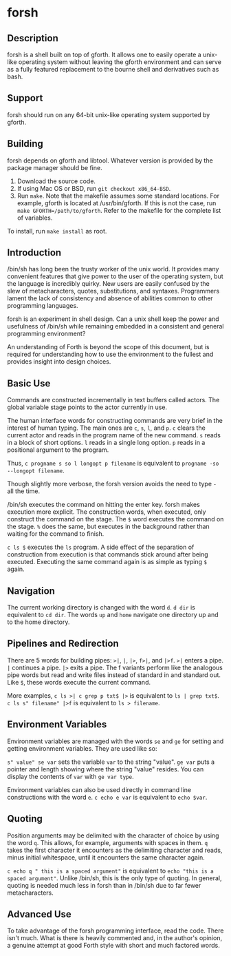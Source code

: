 # forsh

## Description

forsh is a shell built on top of gforth. It allows one to easily operate a unix-like operating system without leaving the gforth environment and can serve as a fully featured replacement to the bourne shell and derivatives such as bash.

## Support

forsh should run on any 64-bit unix-like operating system supported by gforth.

## Building

forsh depends on gforth and libtool. Whatever version is provided by the package manager should be fine.

1. Download the source code.
1. If using Mac OS or BSD, run `git checkout x86_64-BSD`.
1. Run `make`. Note that the makefile assumes some standard locations. For example, gforth is located at /usr/bin/gforth. If this is not the case, run `make GFORTH=/path/to/gforth`. Refer to the makefile for the complete list of variables.

To install, run `make install` as root.

## Introduction

/bin/sh has long been the trusty worker of the unix world. It provides many convenient features that give power to the user of the operating system, but the language is incredibly quirky. New users are easily confused by the slew of metacharacters, quotes, substitutions, and syntaxes. Programmers lament the lack of consistency and absence of abilities common to other programming languages.

forsh is an experiment in shell design. Can a unix shell keep the power and usefulness of /bin/sh while remaining embedded in a consistent and general programming environment?

An understanding of Forth is beyond the scope of this document, but is required for understanding how to use the environment to the fullest and provides insight into design choices.

## Basic Use

Commands are constructed incrementally in text buffers called actors. The global variable stage points to the actor currently in use.

The human interface words for constructing commands are very brief in the interest of human typing. The main ones are `c`, `s`, `l`, and `p`. `c` clears the current actor and reads in the program name of the new command. `s` reads in a block of short options. `l` reads in a single long option. `p` reads in a positional argument to the program.

Thus, `c progname s so l longopt p filename` is equivalent to `progname -so --longopt filename`.

Though slightly more verbose, the forsh version avoids the need to type `-` all the time.

/bin/sh executes the command on hitting the enter key. forsh makes execution more explicit. The construction words, when executed, only construct the command on the stage. The `$` word executes the command on the stage. `%` does the same, but executes in the background rather than waiting for the command to finish.

`c ls $` executes the `ls` program. A side effect of the separation of construction from execution is that commands stick around after being executed. Executing the same command again is as simple as typing `$` again.

## Navigation

The current working directory is changed with the word `d`. `d dir` is equivalent to `cd dir`. The words `up` and `home` navigate one directory up and to the home directory.

## Pipelines and Redirection

There are 5 words for building pipes: `>|`, `|`, `|>`, `f>|`, and `|>f`. `>|` enters a pipe. `|` continues a pipe. `|>` exits a pipe. The f variants perform like the analogous pipe words but read and write files instead of standard in and standard out. Like `$`, these words execute the current command.

More examples, `c ls >| c grep p txt$ |>` is equivalent to `ls | grep txt$`. `c ls s" filename" |>f` is equivalent to `ls > filename`.

## Environment Variables

Environment variables are managed with the words `se` and `ge` for setting and getting environment variables. They are used like so:

`s" value" se var` sets the variable `var` to the string "value". `ge var` puts a pointer and length showing where the string "value" resides. You can display the contents of `var` with `ge var type`.

Environment variables can also be used directly in command line constructions with the word `e`. `c echo e var` is equivalent to `echo $var`.

## Quoting

Position arguments may be delimited with the character of choice by using the word `q`. This allows, for example, arguments with spaces in them. `q` takes the first character it encounters as the delimiting character and reads, minus initial whitespace, until it encounters the same character again.

`c echo q " this is a spaced argument"` is equivalent to `echo "this is a spaced argument"`. Unlike /bin/sh, this is the only type of quoting. In general, quoting is needed much less in forsh than in /bin/sh due to far fewer metacharacters.

## Advanced Use

To take advantage of the forsh programming interface, read the code. There isn't much. What is there is heavily commented and, in the author's opinion, a genuine attempt at good Forth style with short and much factored words.
